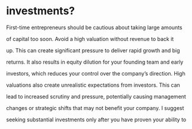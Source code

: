 # investments?

First-time entrepreneurs should be cautious about taking large amounts

of capital too soon. Avoid a high valuation without revenue to back it

up. This can create significant pressure to deliver rapid growth and big

returns. It also results in equity dilution for your founding team and early

investors, which reduces your control over the company’s direction. High

valuations also create unrealistic expectations from investors. This can

lead to increased scrutiny and pressure, potentially causing management

changes or strategic shifts that may not benefit your company. I suggest

seeking substantial investments only after you have proven your ability to